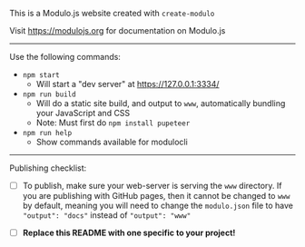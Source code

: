 This is a Modulo.js website created with `create-modulo`

Visit <https://modulojs.org> for documentation on Modulo.js

-----------

Use the following commands:

- `npm start`
    - Will start a "dev server" at https://127.0.0.1:3334/
- `npm run build`
    - Will do a static site build, and output to `www`, automatically bundling
      your JavaScript and CSS
    - Note: Must first do `npm install pupeteer`
- `npm run help`
    - Show commands available for modulocli

-----------

Publishing checklist:

* [ ] To publish, make sure your web-server is serving the `www` directory.  If
  you are publishing with GitHub pages, then it cannot be changed to `www` by
  default, meaning you will need to change the `modulo.json` file to have
  `"output": "docs"` instead of `"output": "www"`

* [ ] **Replace this README with one specific to your project!**
